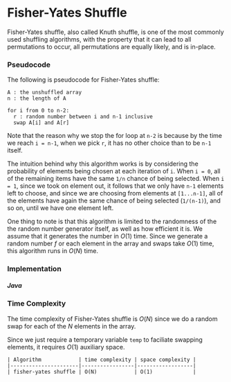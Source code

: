 # Fisher-Yates Shuffle

Fisher-Yates shuffle, also called Knuth shuffle, is one of the most commonly used shuffling 
algorithms, with the property that it can lead to all permutations to occur, all permutations are 
equally likely, and is in-place.

### Pseudocode

The following is pseudocode for Fisher-Yates shuffle:

```
A : the unshuffled array
n : the length of A

for i from 0 to n-2:
  r : random number between i and n-1 inclusive
  swap A[i] and A[r]
```

Note that the reason why we stop the for loop at `n-2` is because by the time we reach `i = n-1`, 
when we pick `r`, it has no other choice than to be `n-1` itself.

The intuition behind why this algorithm works is by considering the probability of elements being 
chosen at each iteration of `i`. When `i = 0`, all of the remaining items have the same `1/n` chance 
of being selected. When `i = 1`, since we took on element out, it follows that we only have `n-1` 
elements left to choose, and since we are choosing from elements at `[1...n-1]`, all of the elements 
have again the same chance of being selected (`1/(n-1)`), and so on, until we have one element left.

One thing to note is that this algorithm is limited to the randomness of the the random number 
generator itself, as well as how efficient it is. We assume that it generates the number in $O(1)$ 
time. Since we generate a random number $f$ or each element in the array and swaps take $O(1)$ time, 
this algorithm runs in $O(N)$ time.

### Implementation

##### Java

<script src="https://gist.github.com/eliucs/bac53840c5c28cb3ac2a0bf0bdfa3215.js"></script>

### Time Complexity

The time complexity of Fisher-Yates shuffle is $O(N)$ since we do a random swap for each of the $N$ 
elements in the array.

Since we just require a temporary variable `temp` to faciliate swapping elements, it requires $O(1)$ 
auxiliary space.

```
| Algorithm            | time complexity | space complexity |
|----------------------|-----------------|------------------|
| fisher-yates shuffle | O(N)            | O(1)             |
```